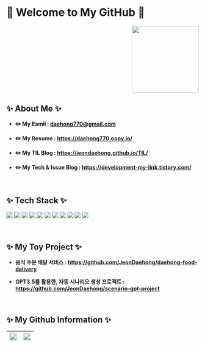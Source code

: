 # 👋 Welcome to My GitHub 👋

<p align="right">
  <a href="https://hits.seeyoufarm.com">
     <img src="https://hits.seeyoufarm.com/api/count/incr/badge.svg?url=https%3A%2F%2Fgithub.com%2FJeonDaehong%2FJeonDaehong%2Fhit-counter&count_bg=%238ADEF9&title_bg=%23555555&icon=&icon_color=%23E7E7E7&title=hits&edge_flat=false" width="175">
  </a>
</p>

## ✨ About Me ✨
- **✏️ My Eamil : daehong770@gmail.com**

- **✏️ My Resume : https://daehong770.oopy.io/**

- **✏️ My TIL Blog : https://jeondaehong.github.io/TIL/**

- **✏️ My Tech & Issue Blog : https://development-my-link.tistory.com/**

<br>

## ✨ Tech Stack ✨
  <img src="https://img.shields.io/badge/Java-007396?style=flat&logo=OpenJDK&logoColor=white"/> <img src="https://img.shields.io/badge/Spring-6DB33F?style=flat&logo=Spring&logoColor=white"/> <img src="https://img.shields.io/badge/SpringBoot-6DB33F?style=flat&logo=SpringBoot&logoColor=white"/> <img src="https://img.shields.io/badge/JavaScript-F7DF1E?style=flat&logo=JavaScript&logoColor=white"/> <img src="https://img.shields.io/badge/MySQL-4479A1?style=flat&logo=MySQL&logoColor=white"/> <img src="https://img.shields.io/badge/Redis-DC382D?style=flat&logo=Redis&logoColor=white"/> <img src="https://img.shields.io/badge/Nginx-009639?style=flat&logo=NGINX&logoColor=white"/>  <img src="https://img.shields.io/badge/Docker-2496ED?style=flat&logo=Docker&logoColor=white"/> <img src="https://img.shields.io/badge/NaverCloud-03C75A?style=flat&logo=Naver&logoColor=white"/> <img src="https://img.shields.io/badge/AWS-232F3E?style=flat&logo=AmazonAWS&logoColor=white"/> <img src="https://img.shields.io/badge/Linux-FCC624?style=flat&logo=Linux&logoColor=white"/>

<br>

## ✨ My Toy Project ✨
- **음식 주문 배달 서비스 : https://github.com/JeonDaehong/daehong-food-delivery**

- **GPT3.5를 활용한, 자동 시나리오 생성 프로젝트 : https://github.com/JeonDaehong/scenario-gpt-project**

<br>

## ✨ My Github Information ✨
| <img src="https://github-readme-stats.vercel.app/api/top-langs/?username=Jeondaehong&layout=compact" width="100%"> | <img src="https://github-readme-stats.vercel.app/api?username=Jeondaehong&show_icons=true" width="100%"> |
|---|---|

